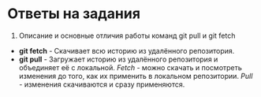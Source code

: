 # Ответы на задания
1. Описание и основные отличия работы команд git pull и git fetch
* **git fetch** - Скачивает всю историю из удалённого репозитория.
* **git pull** - Загружает историю из удалённого репозитория и объединяет её с локальной.
*Fetch* - можно скачать и посмотреть изменения до того, как их применить в локальном репозитории.
*Pull* - изменения скачиваются и сразу применяются.

